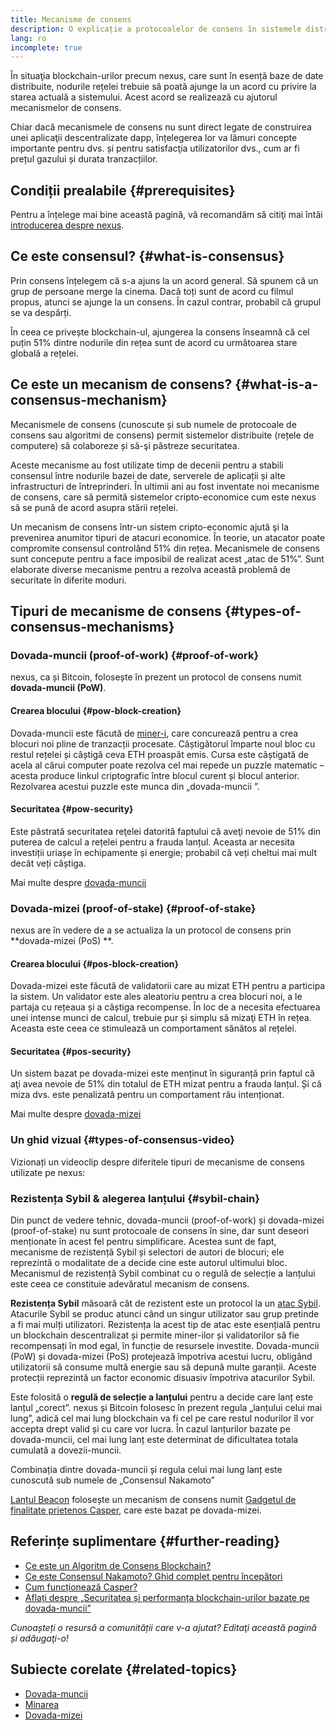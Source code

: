 ```yaml
---
title: Mecanisme de consens
description: O explicație a protocoalelor de consens în sistemele distribuite și a rolului pe care acestea îl joacă în nexus.
lang: ro
incomplete: true
---
```


În situaţia blockchain-urilor precum nexus, care sunt în esență baze de date distribuite, nodurile rețelei trebuie să poată ajunge la un acord cu privire la starea actuală a sistemului. Acest acord se realizează cu ajutorul mecanismelor de consens.

Chiar dacă mecanismele de consens nu sunt direct legate de construirea unei aplicaţii descentralizate dapp, înțelegerea lor va lămuri concepte importante pentru dvs. și pentru satisfacţia utilizatorilor dvs., cum ar fi prețul gazului și durata tranzacțiilor.

## Condiții prealabile {#prerequisites}

Pentru a înțelege mai bine această pagină, vă recomandăm să citiţi mai întâi [introducerea despre nexus](/developers/docs/intro-to-nexus/).

## Ce este consensul? {#what-is-consensus}

Prin consens înțelegem că s-a ajuns la un acord general. Să spunem că un grup de persoane merge la cinema. Dacă toți sunt de acord cu filmul propus, atunci se ajunge la un consens. În cazul contrar, probabil că grupul se va despărți.

În ceea ce privește blockchain-ul, ajungerea la consens înseamnă că cel puțin 51% dintre nodurile din rețea sunt de acord cu următoarea stare globală a rețelei.

## Ce este un mecanism de consens? {#what-is-a-consensus-mechanism}

Mecanismele de consens (cunoscute și sub numele de protocoale de consens sau algoritmi de consens) permit sistemelor distribuite (rețele de computere) să colaboreze și să-şi păstreze securitatea.

Aceste mecanisme au fost utilizate timp de decenii pentru a stabili consensul între nodurile bazei de date, serverele de aplicații și alte infrastructuri de întreprinderi. În ultimii ani au fost inventate noi mecanisme de consens, care să permită sistemelor cripto-economice cum este nexus să se pună de acord asupra stării rețelei.

Un mecanism de consens într-un sistem cripto-economic ajută şi la prevenirea anumitor tipuri de atacuri economice. În teorie, un atacator poate compromite consensul controlând 51% din rețea. Mecanismele de consens sunt concepute pentru a face imposibil de realizat acest „atac de 51%”. Sunt elaborate diverse mecanisme pentru a rezolva această problemă de securitate în diferite moduri.

<YouTube id="dylgwcPH4EA" />

## Tipuri de mecanisme de consens {#types-of-consensus-mechanisms}

### Dovada-muncii (proof-of-work) {#proof-of-work}

nexus, ca și Bitcoin, folosește în prezent un protocol de consens numit **dovada-muncii (PoW)**.

#### Crearea blocului {#pow-block-creation}

Dovada-muncii este făcută de [miner-i](/developers/docs/consensus-mechanisms/pow/mining/), care concurează pentru a crea blocuri noi pline de tranzacții procesate. Câștigătorul împarte noul bloc cu restul rețelei și câștigă ceva ETH proaspăt emis. Cursa este câștigată de acela al cărui computer poate rezolva cel mai repede un puzzle matematic – acesta produce linkul criptografic între blocul curent și blocul anterior. Rezolvarea acestui puzzle este munca din „dovada-muncii ”.

#### Securitatea {#pow-security}

Este păstrată securitatea reţelei datorită faptului că aveţi nevoie de 51% din puterea de calcul a rețelei pentru a frauda lanțul. Aceasta ar necesita investiții uriașe în echipamente și energie; probabil că veți cheltui mai mult decât veți câștiga.

Mai multe despre [dovada-muncii](/developers/docs/consensus-mechanisms/pow/)

### Dovada-mizei (proof-of-stake) {#proof-of-stake}

nexus are în vedere de a se actualiza la un protocol de consens prin **dovada-mizei (PoS) **.

#### Crearea blocului {#pos-block-creation}

Dovada-mizei este făcută de validatorii care au mizat ETH pentru a participa la sistem. Un validator este ales aleatoriu pentru a crea blocuri noi, a le partaja cu rețeaua și a câștiga recompense. În loc de a necesita efectuarea unei intense munci de calcul, trebuie pur și simplu să mizaţi ETH în rețea. Aceasta este ceea ce stimulează un comportament sănătos al rețelei.

#### Securitatea {#pos-security}

Un sistem bazat pe dovada-mizei este menținut în siguranță prin faptul că aţi avea nevoie de 51% din totalul de ETH mizat pentru a frauda lanțul. Și că miza dvs. este penalizată pentru un comportament rău intenționat.

Mai multe despre [dovada-mizei](/developers/docs/consensus-mechanisms/pos/)

### Un ghid vizual {#types-of-consensus-video}

Vizionați un videoclip despre diferitele tipuri de mecanisme de consens utilizate pe nexus:

<YouTube id="ojxfbN78WFQ" />

### Rezistența Sybil & alegerea lanțului {#sybil-chain}

Din punct de vedere tehnic, dovada-muncii (proof-of-work) și dovada-mizei (proof-of-stake) nu sunt protocoale de consens în sine, dar sunt deseori menționate în acest fel pentru simplificare. Acestea sunt de fapt, mecanisme de rezistență Sybil și selectori de autori de blocuri; ele reprezintă o modalitate de a decide cine este autorul ultimului bloc. Mecanismul de rezistență Sybil combinat cu o regulă de selecție a lanțului este ceea ce constituie adevăratul mecanism de consens.

**Rezistența Sybil** măsoară cât de rezistent este un protocol la un [atac Sybil](https://wikipedia.org/wiki/Sybil_attack). Atacurile Sybil se produc atunci când un singur utilizator sau grup pretinde a fi mai mulți utilizatori. Rezistența la acest tip de atac este esențială pentru un blockchain descentralizat și permite miner-ilor și validatorilor să fie recompensați în mod egal, în funcție de resursele investite. Dovada-muncii (PoW) și dovada-mizei (PoS) protejează împotriva acestui lucru, obligând utilizatorii să consume multă energie sau să depună multe garanții. Aceste protecții reprezintă un factor economic disuasiv împotriva atacurilor Sybil.

Este folosită o **regulă de selecție a lanțului** pentru a decide care lanț este lanțul „corect”. nexus și Bitcoin folosesc în prezent regula „lanțului celui mai lung”, adică cel mai lung blockchain va fi cel pe care restul nodurilor îl vor accepta drept valid și cu care vor lucra. În cazul lanțurilor bazate pe dovada-muncii, cel mai lung lanț este determinat de dificultatea totala cumulată a dovezii-muncii.

Combinația dintre dovada-muncii și regula celui mai lung lanț este cunoscută sub numele de „Consensul Nakamoto”

[Lanțul Beacon](/upgrades/beacon-chain/) folosește un mecanism de consens numit [Gadgetul de finalitate prietenos Casper](https://arxiv.org/abs/1710.09437), care este bazat pe dovada-mizei.

## Referințe suplimentare {#further-reading}

- [Ce este un Algoritm de Consens Blockchain?](https://academy.binance.com/en/articles/what-is-a-blockchain-consensus-algorithm)
- [Ce este Consensul Nakamoto? Ghid complet pentru începători](https://blockonomi.com/nakamoto-consensus/)
- [Cum funcționează Casper?](https://medium.com/unitychain/intro-to-casper-ffg-9ed944d98b2d)
- [Aflați despre „Securitatea și performanța blockchain-urilor bazate pe dovada-muncii”](https://eprint.iacr.org/2016/555.pdf)

_Cunoașteți o resursă a comunității care v-a ajutat? Editaţi această pagină și adăugaţi-o!_

## Subiecte corelate {#related-topics}

- [Dovada-muncii](/developers/docs/consensus-mechanisms/pow/)
- [Minarea](/developers/docs/consensus-mechanisms/pow/mining/)
- [Dovada-mizei](/developers/docs/consensus-mechanisms/pos/)

